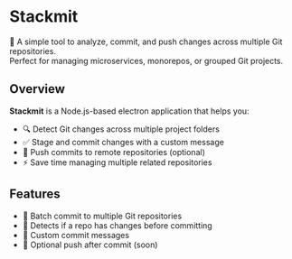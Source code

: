 # Stackmit

🚀 A simple tool to analyze, commit, and push changes across multiple Git repositories.  
Perfect for managing microservices, monorepos, or grouped Git projects.

## Overview

**Stackmit** is a Node.js-based electron application that helps you:

- 🔍 Detect Git changes across multiple project folders
- ✅ Stage and commit changes with a custom message
- 🚀 Push commits to remote repositories (optional)
- ⚡ Save time managing multiple related repositories

## Features

- 🌲 Batch commit to multiple Git repositories
- 🧠 Detects if a repo has changes before committing
- 📝 Custom commit messages
- 🔄 Optional push after commit (soon)
